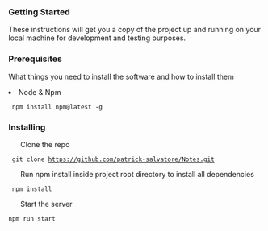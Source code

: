 <h3> Getting Started </h3>

<p>These instructions will get you a copy of the project up and running on your local machine for development and testing purposes.</p>

<h3> Prerequisites </h3>
<p> What things you need to install the software and how to install them </p>

<li>Node & Npm</li>

<code> npm install npm@latest -g </code>

<h3> Installing </h3>

<ol> Clone the repo </ol> 

<code> git clone https://github.com/patrick-salvatore/Notes.git </code>

<ol>Run npm install inside project root directory to install all dependencies</ol>

<code> npm install </code>

<ol>Start the server</ol>

<code>npm run start </code>
